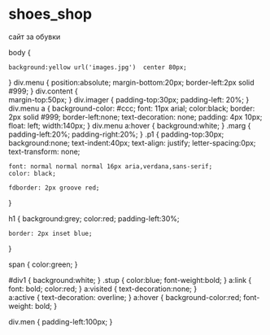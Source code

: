 shoes_shop
==========

сайт за обувки


body
{
	
	background:yellow url('images.jpg')  center 80px;
}
div.menu
{
	position:absolute;
	margin-bottom:20px;
	border-left:2px solid #999;
}
div.content
{	
	margin-top:50px;
}
div.imager
{
	padding-top:30px;
	padding-left: 20%;
}
div.menu a
{
	background-color: #ccc;
	font: 11px arial;
	color:black;
	border: 2px solid #999;
	border-left:none;
	text-decoration: none;
	padding: 4px 10px;
	float: left;
	width:140px;
}
div.menu a:hover
{
	background:white;
}
.marg
{
	padding-left:20%;
	padding-right:20%;
}
.p1
{
	padding-top:30px;
	background:none;
	text-indent:40px;
	text-align: justify;
	letter-spacing:0px;
	text-transform: none;
	
	
	font: normal normal normal 16px aria,verdana,sans-serif;
	color: black;
	
	fdborder: 2px groove red;
}


h1
{
	background:grey;
	color:red;
	padding-left:30%;
	
	border: 2px inset blue;
}

span
{
	color:green;
}

#div1
{
	background:white;
}
.stup
{
	color:blue;
	font-weight:bold;
}
a:link
{
	font: bold;
	color:red;
}
a:visited
{
	text-decoration:none;
}	
a:active
{
	text-decoration: overline;
}
a:hover
{
	background-color:red;
	font-weight: bold;
}

div.men
{
	padding-left:100px;
}
